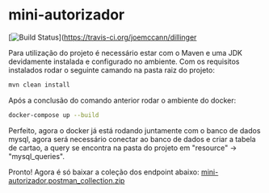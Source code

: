 # mini-autorizador

[![Build Status](https://travis-ci.org/joemccann/dillinger.svg?branch=master)](https://travis-ci.org/joemccann/dillinger

Para utilização do projeto é necessário estar com o Maven e uma JDK devidamente instalada e configurado no ambiente.
Com os requisitos instalados rodar o seguinte camando na pasta raiz do projeto:
```sh
mvn clean install
```
Após a conclusão do comando anterior rodar o ambiente do docker:
```sh
docker-compose up --build
```
Perfeito, agora o docker já está rodando juntamente com o banco de dados mysql, agora será necessário conectar ao banco de dados e criar a tabela de cartao, a query se encontra na pasta do projeto em "resource" -> "mysql_queries".

Pronto! Agora é só baixar a coleção dos endpoint abaixo:
[mini-autorizador.postman_collection.zip](https://github.com/PauloPrass/mini-autorizador/files/10297673/mini-autorizador.postman_collection.zip)
